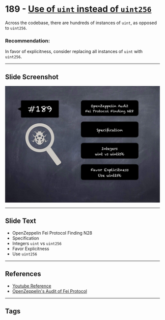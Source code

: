 
# 189 - [Use of `uint` instead of `uint256`](./Use%20of%20`uint`%20instead%20of%20`uint256`.md)

Across the codebase, there are hundreds of instances of `uint`, as opposed to `uint256`.

### Recommendation:
In favor of explicitness, consider replacing all instances of `uint` with `uint256`.
___
## Slide Screenshot
![189.jpg](../../images/8.%20Audit%20Findings%20201/189.jpg)
___
## Slide Text
- OpenZeppelin Fei Protocol Finding N28
- Specification
- Integers `uint` vs `uint256`
- Favor Explicitness
- Use `uint256`
___
## References
- [Youtube Reference](https://youtu.be/0J7KI4WGd0Q?t=429)
- [OpenZeppelin's Audit of Fei Protocol](https://blog.openzeppelin.com/fei-protocol-audit/)
___
## Tags
